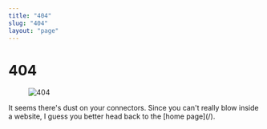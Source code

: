 ```yaml
---
title: "404"
slug: "404"
layout: "page"
---
```

# 404
<figure class="figure figure_gb"><img class="figure_img" src="/assets/404/404.gif" {% imagesize /assets/404/404.gif:props?width=320 %} alt="404"></figure>
It seems there's dust on your connectors. Since you can't really blow inside a website, I guess you better head back to the [home page](/).